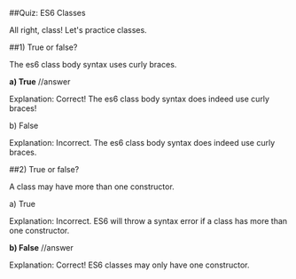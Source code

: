 ##Quiz: ES6 Classes

All right, class! Let's practice classes.

##1)
True or false?

The es6 class body syntax uses curly braces.

**a) True** //answer

Explanation: Correct! The es6 class body syntax does indeed use curly braces!

b) False

Explanation: Incorrect. The es6 class body syntax does indeed use curly braces.



##2)
True or false?

A class may have more than one constructor.

a) True

Explanation: Incorrect. ES6 will throw a syntax error if a class has more than one constructor.

**b) False** //answer

Explanation: Correct! ES6 classes may only have one constructor.
